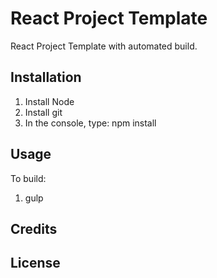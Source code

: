 # React Project Template

React Project Template with automated build.

## Installation

1. Install Node
2. Install git
3. In the console, type: npm install

## Usage

To build:

1. gulp

## Credits

## License
